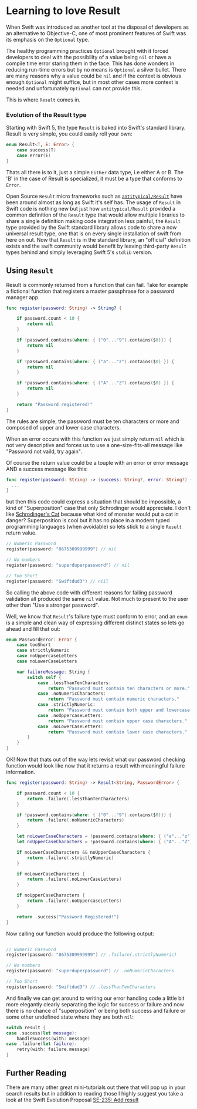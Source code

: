 
# Learning to love Result

When Swift was introduced as another tool at the disposal of developers as an alternative to Objective-C, one of most prominent features of Swift was its emphasis on the `Optional` type.

The healthy programming practices `Optional` brought with it forced developers to deal with the possibility of a value being `nil` or have a compile time error staring them in the face.
This has done wonders in reducing run-time errors but by no means is `Optional` a silver bullet.
There are many reasons why a value could be `nil` and if the context is obvious enough `Optional` might suffice, but in most other cases more context is needed and unfortunately `Optional` can not provide this.

This is where `Result` comes in.

### Evolution of the Result type
Starting with Swift 5, the type `Result` is baked into Swift's standard library.
Result is very simple, you could easily roll your own:

```swift
enum Result<T, E: Error> {
    case success(T)
    case error(E)
}
```

Thats all there is to it, just a simple `Either` data type, i.e either A or B.
The 'B' in the case of Result is specialized, it must be a type that conforms to `Error`.

Open Source `Result` micro frameworks such as [`antitypical/Result`](https://github.com/antitypical/Result) have been around almost as long as Swift it's self has.
The usage of `Result` in Swift code is nothing new but just how `antitypical/Result` provided a common definition of the `Result` type that would allow multiple libraries to share a single definition making code integration less painful, the `Result` type provided by the Swift standard library allows code to share a now universal result type, one that is on every single installation of swift from here on out.
Now that `Result` is in the standard library, an "official" definition exists and the swift community would benefit by leaving third-party `Result` types behind and simply leveraging Swift 5's `stdlib` version.

## Using `Result`

Result is commonly returned from a function that can fail.
Take for example a fictional function that registers a master passphrase for a password manager app.

``` swift
func register(password: String) -> String? {

    if password.count < 10 {
        return nil
    }

    if !password.contains(where: { ("0"..."9").contains($0)}) {
        return nil
    }

    if !password.contains(where: { ("a"..."z").contains($0) }) {
        return nil
    }

    if !password.contains(where: { ("A"..."Z").contains($0) }) {
        return nil
    }

    return "Password registered!"
}
```

The rules are simple, the password must be ten characters or more and composed of upper and lower case characters.

When an error occurs with this function we just simply return `nil` which is not very descriptive and forces us to use a one-size-fits-all message like "Password not vaild, try again".

Of course the return value could be a touple with an error or error message AND a success message like this:

``` swift
func register(password: String) -> (success: String?, error: String?) {
  ...
}
```

but then this code could express a situation that should be impossible, a kind of "Superposition" case that only Schrodinger would appreciate.
I don't like [Schrodinger's Cat](https://en.wikipedia.org/wiki/Schr%C3%B6dinger%27s_cat) because what kind of monster would put a cat in danger?
Superposition is cool but it has no place in a modern typed programming languages (when avoidable) so lets stick to a single `Result` return value.


``` swift
// Numeric Password
register(password: "8675309999999") // nil

// No numbers
register(password: "superduperpassword") // nil

// Too Short
register(password: "Swiftdud3") // niil
```

So calling the above code with different reasons for failing password validation all produced the same `nil` value. Not much to present to the user other than "Use a stronger password".

Well, we know that `Result`'s failure type must conform to error, and an `enum` is a simple and clean way of expressing different distinct states so lets go ahead and fill that out:

``` swift
enum PasswordError: Error {
    case tooShort
    case strictlyNumeric
    case noUppercaseLetters
    case noLowerCaseLetters

    var failureMessage: String {
        switch self {
            case .lessThanTenCharacters:
                return "Password must contain ten characters or more."
            case .noNumericCharacters:
                return "Password must contain numeric characters."
            case .strictlyNumeric:
                return "Password must contain both upper and lowercase characters."
            case .noUppercaseLetters:
                return "Password must contain upper case characters."
            case .noLowerCaseLetters:
                return "Password must contain lower case characters."
        }
    }
}
```

OK! Now that thats out of the way lets revisit what our password checking function would look like now that it returns a result with meaningful failure information.

``` swift
func register(password: String) -> Result<String, PasswordError> {

    if password.count < 10 {
        return .failure(.lessThanTenCharacters)
    }

    if !password.contains(where: { ("0"..."9").contains($0)}) {
        return .failure(.noNumericCharacters)
    }

    let noLowerCaseCharacters = !password.contains(where: { ("a"..."z").contains($0) })
    let noUpperCaseCharacters = !password.contains(where: { ("A"..."Z").contains($0) })

    if noLowerCaseCharacters && noUpperCaseCharacters {
        return .failure(.strictlyNumeric)
    }

    if noLowerCaseCharacters {
        return .failure(.noLowerCaseLetters)
    }

    if noUpperCaseCharacters {
        return .failure(.noUppercaseLetters)
    }

    return .success("Password Registered!")
}
```

Now calling our function would produce the following output:

``` swift

// Numeric Password
register(password: "8675309999999") // .failure(.strictlyNumeric)

// No numbers
register(password: "superduperpassword") // .noNumericCharacters

// Too Short
register(password: "Swiftdud3") // .lessThanTenCharacters

```

And finally we can get around to writing our error handling code a little bit more elegantly clearly separating the logic for success or failure and now there is no chance of "superposition" or being both success and failure or some other undefined state where they are both `nil`:

``` swift
switch result {
case .success(let message):
    handleSuccess(with: message)
case .failure(let failure):
    retry(with: failure.message)
}
```

## Further Reading

There are many other great mini-tutorials out there that will pop up in your search results but in addition to reading those I highly suggest you take a look at the Swift Evolution Proposal [SE-235: Add result](https://github.com/apple/swift-evolution/blob/master/proposals/0235-add-result.md)
